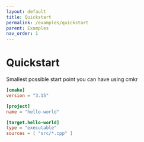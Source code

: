 ```yaml
---
layout: default
title: Quickstart
permalink: /examples/quickstart
parent: Examples
nav_order: 1
---
```


# Quickstart

Smallest possible start point you can have using cmkr

```toml
[cmake]
version = "3.15"

[project]
name = "hello-world"

[target.hello-world]
type = "executable"
sources = [ "src/*.cpp" ]
```